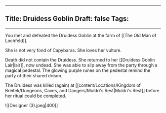 
---
Title: Druidess Goblin
Draft: false
Tags:
  - 
---

You met and defeated the Druidess Goblin at the farm of [[The Old Man of Lochfeld]].

She is not very fond of Capybaras. She loves her vulture. 

Death did not contain the Druidess. She returned to her [[Druidess Goblin Lair|lair]], now undead. She was able to slip away from the party through a magical pedestal. The glowing purple runes on the pedestal remind the party of their shared dream. 

The Druidess was killed (again) at [[content/Locations/Kingdom of Breitek/Dungeons, Caves, and Dangers/Muldri's Rest|Muldri's Rest]] before her ritual could be completed.

![[Designer (3).jpeg|400]]